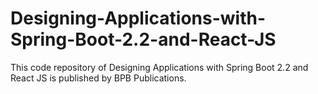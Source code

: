 # Designing-Applications-with-Spring-Boot-2.2-and-React-JS
This code repository of Designing Applications with Spring Boot 2.2 and React JS is published by BPB Publications.
